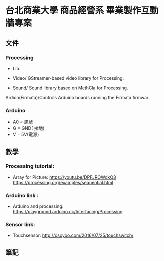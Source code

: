 # 台北商業大學 商品經營系 畢業製作互動牆專案

## 文件 
### Processing

* Lib:

* Video/ GStreamer-based video library for Processing. 
* Sound/ Sound library based on MethCla for Processing. 

Ardion(Firmata)/Controls Arduino boards running the Firmata firmwar 

### Arduino

* A0 = 訊號
* G = GND( 接地)
* V = 5V(電源)

## 教學 

### Processing tutorial:

* Array for Picture: 
https://youtu.be/DPFJROWdkQ8
https://processing.org/examples/sequential.html




### Arduino link :
* Arduino and processing: 
https://playground.arduino.cc/Interfacing/Processing

### Sensor link:
* Touchsensor: 
http://osoyoo.com/2016/07/25/touchswitch/


## 筆記


